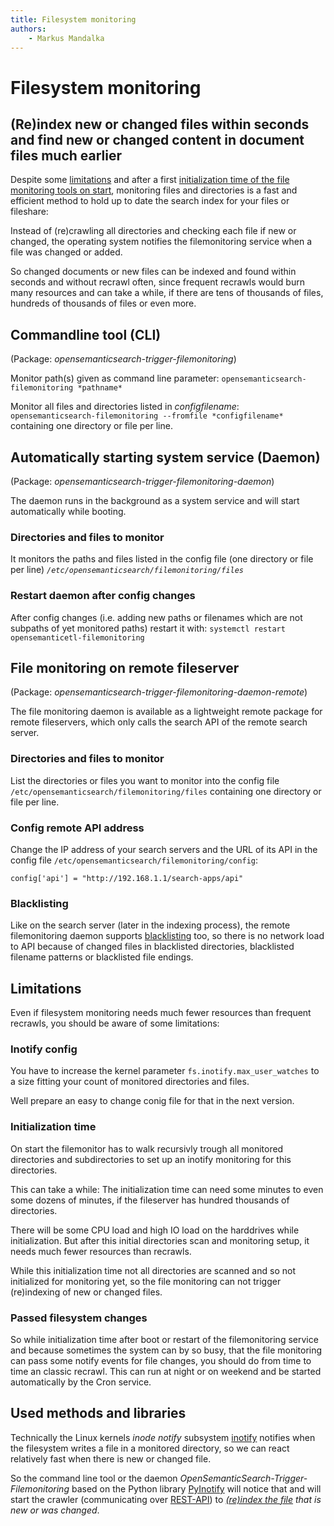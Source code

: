 ```yaml
---
title: Filesystem monitoring
authors:
    - Markus Mandalka
---
```


# Filesystem monitoring


## (Re)index new or changed files within seconds and find new or changed content in document files much earlier



Despite some [limitations](#limitations) and after a first [initialization time of the file monitoring tools on start](#limitations), monitoring files and directories is a fast and efficient method to hold up to date the search index for your files or fileshare:

Instead of (re)crawling all directories and checking each file if new or changed, the operating system notifies the filemonitoring service when a file was changed or added.

So changed documents or new files can be indexed and found within seconds and without recrawl often, since frequent recrawls would burn many resources and can take a while, if there are tens of thousands of files, hundreds of thousands of files or even more.


## Commandline tool (CLI)


(Package: *opensemanticsearch-trigger-filemonitoring*)

Monitor path(s) given as command line parameter:
`opensemanticsearch-filemonitoring *pathname*`

Monitor all files and directories listed in *configfilename*:
`opensemanticsearch-filemonitoring --fromfile *configfilename*`
containing one directory or file per line.


## Automatically starting system service (Daemon)


(Package: *opensemanticsearch-trigger-filemonitoring-daemon*)

The daemon runs in the background as a system service and will start automatically while booting.

### Directories and files to monitor


It monitors the paths and files listed in the config file (one directory or file per line)
*`/etc/opensemanticsearch/filemonitoring/files`*
### Restart daemon after config changes


After config changes (i.e. adding new paths or filenames which are not subpaths of yet monitored paths) restart it with:
`systemctl restart opensemanticetl-filemonitoring`
## File monitoring on remote fileserver


(Package: *opensemanticsearch-trigger-filemonitoring-daemon-remote*)

The file monitoring daemon is available as a lightweight remote package for remote fileservers, which only calls the search API of the remote search server.

### Directories and files to monitor


List the directories or files you want to monitor into the config file
`/etc/opensemanticsearch/filemonitoring/files`
containing one directory or file per line.

### Config remote API address


Change the IP address of your search servers and the URL of its API in the config file `/etc/opensemanticsearch/filemonitoring/config`:

`config['api'] = "http://192.168.1.1/search-apps/api"`
### Blacklisting


Like on the search server (later in the indexing process), the remote filemonitoring daemon supports [blacklisting](../../doc/admin/config/blacklist) too, so there is no network load to API because of changed files in blacklisted directories, blacklisted filename patterns or blacklisted file endings.

## Limitations


Even if filesystem monitoring needs much fewer resources than frequent recrawls, you should be aware of some limitations:

### Inotify config


You have to increase the kernel parameter
`fs.inotify.max_user_watches`
to a size fitting your count of monitored directories and files.

Well prepare an easy to change conig file for that in the next version.

### Initialization time


On start the filemonitor has to walk recursivly trough all monitored directories and subdirectories to set up an inotify monitoring for this directories.

This can take a while: The initialization time can need some minutes to even some dozens of minutes, if the fileserver has hundred thousands of directories.

There will be some CPU load and high IO load on the harddrives while initialization. But after this initial directories scan and monitoring setup, it needs much fewer resources than recrawls.

While this initialization time not all directories are scanned and so not initialized for monitoring yet, so the file monitoring can not trigger (re)indexing of new or changed files.

### Passed filesystem changes


So while initialization time after boot or restart of the filemonitoring service and because sometimes the system can by so busy, that the file monitoring can pass some notify events for file changes, you should do from time to time an classic recrawl. This can run at night or on weekend and be started automatically by the Cron service.


## Used methods and libraries


Technically the Linux kernels *inode notify* subsystem [inotify](https://en.wikipedia.org/wiki/Inotify) notifies when the filesystem writes a file in a monitored directory, so we can react relatively fast when there is new or changed file.

So the command line tool or the daemon *OpenSemanticSearch-Trigger-Filemonitoring* based on the Python library [PyInotify](https://packages.debian.org/stable/python-pyinotify) will notice that and will start the crawler (communicating over [REST-API](../../doc/admin/rest-api)) to *[(re)index the file](../../connector/files) that is new or was changed*.